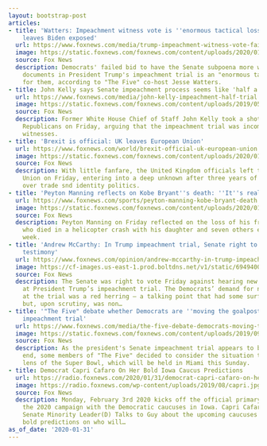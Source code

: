 ```yaml
---
layout: bootstrap-post
articles:
- title: 'Watters: Impeachment witness vote is ''enormous tactical loss'' for Democrats,
    leaves Biden exposed'
  url: https://www.foxnews.com/media/trump-impeachment-witness-vote-fails-watters-reacts
  image: https://static.foxnews.com/foxnews.com/content/uploads/2020/01/d2d76124-Video-2.jpg
  source: Fox News
  description: Democrats' failed bid to have the Senate subpoena more witnesses and
    documents in President Trump's impeachment trial is an "enormous tactical loss"
    for them, according to "The Five" co-host Jesse Watters.
- title: John Kelly says Senate impeachment process seems like 'half a trial'
  url: https://www.foxnews.com/media/john-kelly-impeachment-half-trial
  image: https://static.foxnews.com/foxnews.com/content/uploads/2019/05/John-Kelly.jpg
  source: Fox News
  description: Former White House Chief of Staff John Kelly took a shot at Senate
    Republicans on Friday, arguing that the impeachment trial was incomplete without
    witnesses.
- title: 'Brexit is official: UK leaves European Union'
  url: https://www.foxnews.com/world/brexit-official-uk-european-union
  image: https://static.foxnews.com/foxnews.com/content/uploads/2020/01/AP20031841326329.jpg
  source: Fox News
  description: With little fanfare, the United Kingdom officials left the European
    Union on Friday, entering into a deep unknown after three years of tense negotiations
    over trade snd identity politics.
- title: 'Peyton Manning reflects on Kobe Bryant''s death: ''It''s real hard to comprehend'''
  url: https://www.foxnews.com/sports/peyton-manning-kobe-bryant-death
  image: https://static.foxnews.com/foxnews.com/content/uploads/2020/01/AP20027073425721.jpg
  source: Fox News
  description: Peyton Manning on Friday reflected on the loss of his friend Kobe Bryant,
    who died in a helicopter crash with his daughter and seven others earlier in the
    week.
- title: 'Andrew McCarthy: In Trump impeachment trial, Senate right to block new witness
    testimony'
  url: https://www.foxnews.com/opinion/andrew-mccarthy-in-trump-impeachment-trial-senate-right-to-block-new-witness-testimony
  image: https://cf-images.us-east-1.prod.boltdns.net/v1/static/694940094001/b4265cfa-af6c-4009-b497-7d4ccd61408c/4f9380e6-32e8-45fa-b132-1c175b2e7827/1280x720/match/image.jpg
  source: Fox News
  description: The Senate was right to vote Friday against hearing new witness testimony
    at President Trump’s impeachment trial. The Democrats’ demand for new witnesses
    at the trial was a red herring – a talking point that had some surface appeal
    but, upon scrutiny, was non…
- title: '"The Five" debate whether Democrats are ''moving the goalposts'' in Senate
    impeachment trial'
  url: https://www.foxnews.com/media/the-five-debate-democrats-moving-the-goalposts-during-senate-impeachment-trial
  image: https://static.foxnews.com/foxnews.com/content/uploads/2019/09/gutfeld-watters-juan.jpg
  source: Fox News
  description: As the president's Senate impeachment trial appears to be nearing an
    end, some members of "The Five" decided to consider the situation through the
    lens of the Super Bowl, which will be held in Miami this Sunday.
- title: Democrat Capri Cafaro On Her Bold Iowa Caucus Predictions
  url: https://radio.foxnews.com/2020/01/31/democrat-capri-cafaro-on-her-bold-iowa-caucus-predictions/
  image: https://radio.foxnews.com/wp-content/uploads/2019/08/capri.jpg
  source: Fox News
  description: Monday, February 3rd 2020 kicks off the official primary season of
    the 2020 campaign with the Democratic caucuses in Iowa. Capri Cafaro, Former Ohio
    Senate Minority Leader(D) Talks to Guy about the upcoming caucuses by making some
    bold predictions on who will…
as_of_date: '2020-01-31'
---
```


